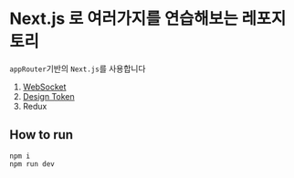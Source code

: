 # Next.js 로 여러가지를 연습해보는 레포지토리

`appRouter`기반의 `Next.js`를 사용합니다

1. [WebSocket](./1.%20webScoketRecords.md)
2. [Design Token](./1.%20designTokenRecords.md)
3. Redux

## How to run

```
npm i
npm run dev
```

